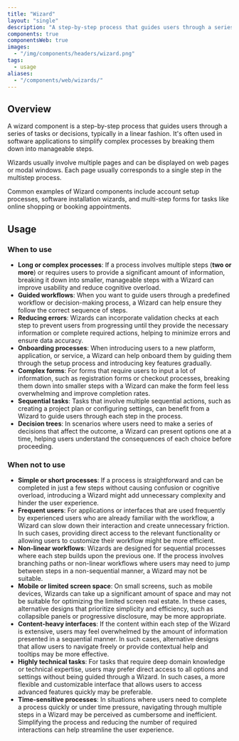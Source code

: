 ```yaml
---
title: "Wizard"
layout: "single"
description: "A step-by-step process that guides users through a series of tasks or decisions"
components: true
componentsWeb: true
images:
  - "/img/components/headers/wizard.png"
tags:
  - usage
aliases:
  - "/components/web/wizards/"
---
```


## Overview

A wizard component is a step-by-step process that guides users through a series of tasks or decisions, typically in a linear fashion. It's often used in software applications to simplify complex processes by breaking them down into manageable steps.

Wizards usually involve multiple pages and can be displayed on web pages or modal windows. Each page usually corresponds to a single step in the multistep process.

Common examples of Wizard components include account setup processes, software installation wizards, and multi-step forms for tasks like online shopping or booking appointments.

## Usage

### When to use

- **Long or complex processes**: If a process involves multiple steps (**two or more**) or requires users to provide a significant amount of information, breaking it down into smaller, manageable steps with a Wizard can improve usability and reduce cognitive overload.
- **Guided workflows**: When you want to guide users through a predefined workflow or decision-making process, a Wizard can help ensure they follow the correct sequence of steps.
- **Reducing errors**: Wizards can incorporate validation checks at each step to prevent users from progressing until they provide the necessary information or complete required actions, helping to minimize errors and ensure data accuracy.
- **Onboarding processes**: When introducing users to a new platform, application, or service, a Wizard can help onboard them by guiding them through the setup process and introducing key features gradually.
- **Complex forms**: For forms that require users to input a lot of information, such as registration forms or checkout processes, breaking them down into smaller steps with a Wizard can make the form feel less overwhelming and improve completion rates.
- **Sequential tasks**: Tasks that involve multiple sequential actions, such as creating a project plan or configuring settings, can benefit from a Wizard to guide users through each step in the process.
- **Decision trees**: In scenarios where users need to make a series of decisions that affect the outcome, a Wizard can present options one at a time, helping users understand the consequences of each choice before proceeding.

### When not to use

- **Simple or short processes**: If a process is straightforward and can be completed in just a few steps without causing confusion or cognitive overload, introducing a Wizard might add unnecessary complexity and hinder the user experience.
- **Frequent users**: For applications or interfaces that are used frequently by experienced users who are already familiar with the workflow, a Wizard can slow down their interaction and create unnecessary friction. In such cases, providing direct access to the relevant functionality or allowing users to customize their workflow might be more efficient.
- **Non-linear workflows**: Wizards are designed for sequential processes where each step builds upon the previous one. If the process involves branching paths or non-linear workflows where users may need to jump between steps in a non-sequential manner, a Wizard may not be suitable.
- **Mobile or limited screen space**: On small screens, such as mobile devices, Wizards can take up a significant amount of space and may not be suitable for optimizing the limited screen real estate. In these cases, alternative designs that prioritize simplicity and efficiency, such as collapsible panels or progressive disclosure, may be more appropriate.
- **Content-heavy interfaces**: If the content within each step of the Wizard is extensive, users may feel overwhelmed by the amount of information presented in a sequential manner. In such cases, alternative designs that allow users to navigate freely or provide contextual help and tooltips may be more effective.
- **Highly technical tasks**: For tasks that require deep domain knowledge or technical expertise, users may prefer direct access to all options and settings without being guided through a Wizard. In such cases, a more flexible and customizable interface that allows users to access advanced features quickly may be preferable.
- **Time-sensitive processes**: In situations where users need to complete a process quickly or under time pressure, navigating through multiple steps in a Wizard may be perceived as cumbersome and inefficient. Simplifying the process and reducing the number of required interactions can help streamline the user experience.
